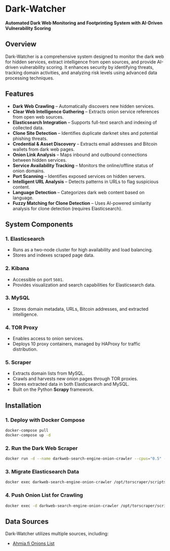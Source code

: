 # **Dark-Watcher**  
**Automated Dark Web Monitoring and Footprinting System with AI-Driven Vulnerability Scoring**  

## **Overview**  
Dark-Watcher is a comprehensive system designed to monitor the dark web for hidden services, extract intelligence from open sources, and provide AI-driven vulnerability scoring. It enhances security by identifying threats, tracking domain activities, and analyzing risk levels using advanced data processing techniques.  

## **Features**  

- **Dark Web Crawling** – Automatically discovers new hidden services.  
- **Clear Web Intelligence Gathering** – Extracts onion service references from open web sources.  
- **Elasticsearch Integration** – Supports full-text search and indexing of collected data.  
- **Clone Site Detection** – Identifies duplicate darknet sites and potential phishing threats.  
- **Credential & Asset Discovery** – Extracts email addresses and Bitcoin wallets from dark web pages.  
- **Onion Link Analysis** – Maps inbound and outbound connections between hidden services.  
- **Service Availability Tracking** – Monitors the online/offline status of onion domains.  
- **Port Scanning** – Identifies exposed services on hidden servers.  
- **Intelligent URL Analysis** – Detects patterns in URLs to flag suspicious content.  
- **Language Detection** – Categorizes dark web content based on language.  
- **Fuzzy Matching for Clone Detection** – Uses AI-powered similarity analysis for clone detection (requires Elasticsearch).  

## **System Components**  

### **1. Elasticsearch**  
- Runs as a two-node cluster for high availability and load balancing.  
- Stores and indexes scraped page data.  

### **2. Kibana**  
- Accessible on port `5601`.  
- Provides visualization and search capabilities for Elasticsearch data.  

### **3. MySQL**  
- Stores domain metadata, URLs, Bitcoin addresses, and extracted intelligence.  

### **4. TOR Proxy**  
- Enables access to onion services.  
- Deploys 10 proxy containers, managed by HAProxy for traffic distribution.  

### **5. Scraper**  
- Extracts domain lists from MySQL.  
- Crawls and harvests new onion pages through TOR proxies.  
- Stores extracted data in both Elasticsearch and MySQL.  
- Built on the Python **Scrapy** framework.  

## **Installation**  

### **1. Deploy with Docker Compose**  
```bash
docker-compose pull
docker-compose up -d
```

### **2. Run the Dark Web Scraper**  
```bash
docker run -d --name darkweb-search-engine-onion-crawler --cpus="0.5" --restart=always --network=built-images_default 0xun7h1nk4ble/scraper_crawler_complete /opt/torscraper/scripts/start_onion_scrapy.sh
```

### **3. Migrate Elasticsearch Data**  
```bash
docker exec darkweb-search-engine-onion-crawler /opt/torscraper/scripts/elasticsearch_migrate.sh
```

### **4. Push Onion List for Crawling**  
```bash
docker exec -d darkweb-search-engine-onion-crawler /opt/torscraper/scripts/push_list.sh /opt/torscraper/onions_list/onions.txt
```

## **Data Sources**  
Dark-Watcher utilizes multiple sources, including:  
- [Ahmia.fi Onions List](https://ahmia.fi/onions/)  

